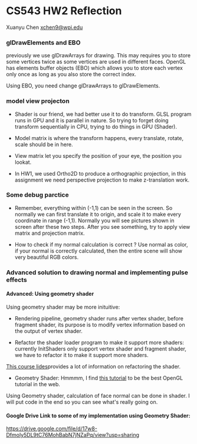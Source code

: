 # CS543 HW2 Reflection

Xuanyu Chen
xchen9@wpi.edu

### glDrawElements and EBO

previously we use glDrawArrays for drawing. This may requires you to store some vertices twice as some vertices are used in different faces. OpenGL has elements buffer objects (EBO) which allows you to store each vertex only once as long as you also store the correct index.

Using EBO, you need change glDrawArrays to glDrawElements.

### model view projecton
- Shader is our friend, we had better use it to do transform. GLSL program runs in GPU and it is parallel in nature. So trying to forget doing transform sequentially in CPU, trying to do things in GPU (Shader).

- Model matrix is where the transform happens, every translate, rotate, scale should be in here.

- View matrix let you specify the position of your eye, the position you lookat.

- In HW1, we used Ortho2D to produce a orthographic projection, in this assignment we need perspective projection to make z-translation work. 

### Some debug parctice
- Remember, everything within (-1,1) can be seen in the screen. So normally we can first translate it to origin, and scale it to make every coordinate in range (-1,1). Normally you will see pictures shown in screen after these two steps. After you see something, try to apply view matrix and projection matrix.

- How to check if my normal calculation is correct ? Use normal as color, if your normal is correctly calculated, then the entire scene will show very beautiful RGB colors.

### Advanced solution to drawing normal and implementing pulse effects

#### Advanced: Using geometry shader

Using geometry shader may be more inituitive:
- Rendering pipeline, geometry shader runs after vertex shader, before fragment shader, its purpose is to modify vertex information based on the output of vertex shader.

- Refactor the shader loader program to make it support more shaders:
currently InitShaders only support vertex shader and fragment shader, we have to refactor it to make it support more shaders.

[This course lides](https://web.cs.wpi.edu/~emmanuel/courses/cs543/f18/slides/lecture03b.pdf)provides a lot of information on refactoring the shader.

- Geometry Shader:
Hmmmm, I find [this tutorial](https://learnopengl.com/Advanced-OpenGL/Geometry-Shader) to be the best OpenGL tutorial in the web.

Using Geometry shader, calculation of face normal can be done in shader. I will put code in the end so you can see what's really going on.

#### Google Drive Link to some of my implementation using Geometry Shader:
https://drive.google.com/file/d/17w8-Dfmoly5DL9tC76MohBabN7jNZaPq/view?usp=sharing